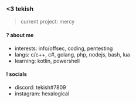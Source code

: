### <3 tekish

> current project: mercy

#### ? about me
- interests: info/offsec, coding, pentesting
- langs: c/c++, c#, golang, php, nodejs, bash, lua
- learning: kotlin, powershell

#### ! socials
- discord: tekish#7809
- instagram: hexalogical
